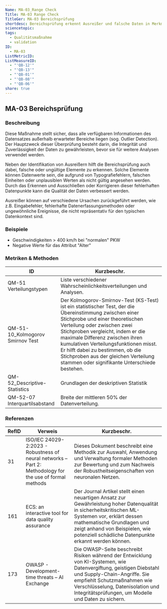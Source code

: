 ```yaml
---
Name: MA-03_Range Check
Title: MA-03 Range Check
TitleGer: MA-03 Bereichsprüfung
shortdesc: Bereichsprüfung erkennt Ausreißer und falsche Daten in Merkmalen
sciencetopic: 
tags:
  - Qualitätsmaßnahme
  - validation
ID:
  - MA-03
ListMetricID: 
ListMeasureID:
  - "'QB-12'"
  - "'QB-13'"
  - "'QB-01'"
  - "'QB-08'"
  - "'QB-06'"
share: true
---
```

## MA-03 Bereichsprüfung

### Beschreibung

Diese Maßnahme stellt sicher, dass alle verfügbaren Informationen des Datensatzes außerhalb erwarteter Bereiche liegen (sog. Outlier Detection). Der Hauptzweck dieser Überprüfung besteht darin, die Integrität und Zuverlässigkeit der Daten zu gewährleisten, bevor sie für weitere Analysen verwendet werden.

Neben der Identifikation von Ausreißern hilft die Bereichsprüfung auch dabei, falsche oder ungültige Elemente zu erkennen. Solche Elemente können Datenwerte sein, die aufgrund von Typografiefehlern, falschen Einheiten oder unplausiblen Werten als nicht gültig angesehen werden. Durch das Erkennen und Ausschließen oder Korrigieren dieser fehlerhaften Datenpunkte kann die Qualität der Daten verbessert werden.

Ausreißer können auf verschiedene Ursachen zurückgeführt werden, wie z.B. Eingabefehler, fehlerhafte Datenerfassungsmethoden oder ungewöhnliche Ereignisse, die nicht repräsentativ für den typischen Datenkontext sind. 


### Beispiele 

- Geschwindigkeiten > 400 km/h bei "normalen" PKW
- Negative Werte für das Attribut "Alter" 



### Metriken & Methoden

| ID                               | Kurzbeschr.                                                                                                                                                                                                                                                                                                                                                                                                            |
| -------------------------------- | ---------------------------------------------------------------------------------------------------------------------------------------------------------------------------------------------------------------------------------------------------------------------------------------------------------------------------------------------------------------------------------------------------------------------- |
| QM-51 Verteilungstypen           | Liste verschiedener Wahrscheinlichkeitsverteilungen und Analysen.                                                                                                                                                                                                                                                                                                                                                      |
| QM-51-10_Kolmogorov Smirnov Test | Der Kolmogorov-Smirnov-Test (KS-Test) ist ein statistischer Test, der die Übereinstimmung zwischen einer Stichprobe und einer theoretischen Verteilung oder zwischen zwei Stichproben vergleicht, indem er die maximale Differenz zwischen ihren kumulativen Verteilungsfunktionen misst. Er hilft dabei zu bestimmen, ob die Stichproben aus der gleichen Verteilung stammen oder signifikante Unterschiede bestehen. |
| QM-52_Descriptive-Statistics     | Grundlagen der deskriptiven Statistik                                                                                                                                                                                                                                                                                                                                                                                  |
| QM-52-07 Interquartilsabstand    |  Breite der mittleren 50% der Datenverteilung.                                                                                                                                                                                                                                                                                                                                                                         |



### Referenzen

| RefID | Verweis                                                                                                    | Kurzbeschr.                                                                                                                                                                                                                                                                  |
| ----- | ---------------------------------------------------------------------------------------------------------- | ---------------------------------------------------------------------------------------------------------------------------------------------------------------------------------------------------------------------------------------------------------------------------- |
| 31    |  ISO/IEC 24029-2:2023 - Robustness of neural networks – Part 2: Methodology for the use of formal methods  | Dieses Dokument beschreibt eine Methodik zur Auswahl, Anwendung und Verwaltung formaler Methoden zur Bewertung und zum Nachweis der Robustheitseigenschaften von neuronalen Netzen.                                                                                          |
| 161   |  ECS: an interactive tool for data quality assurance                                                       | Der Journal Artikel stellt einen neuartigen Ansatz zur Gewährleistung hoher Datenqualität in sicherheitskritischen ML-Systemen vor, erklärt dessen mathematische Grundlagen und zeigt anhand von Beispielen, wie potenziell schädliche Datenpunkte erkannt werden können.    |
| 173   |  OWASP - Development-time threats – AI Exchange                                                            | Die OWASP-Seite beschreibt Risiken während der Entwicklung von KI-Systemen, wie Datenvergiftung, geistigen Diebstahl und Supply-Chain-Angriffe. Sie empfiehlt Schutzmaßnahmen wie Verschlüsselung, Datenisolation und Integritätsprüfungen, um Modelle und Daten zu sichern. |
